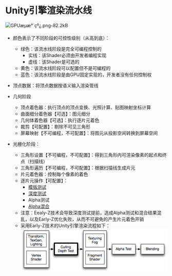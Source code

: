  # Unity引擎渲染流水线

![GPUæµæ°´çº¿.png-82.2kB](https://img-blog.csdnimg.cn/img_convert/2bc6644b345b29af4636d0f78116a275.png)

- 颜色表示了不同阶段的可控性级别（从高到底）：
  - 绿色：该流水线阶段是完全可编程控制的
    - 实线：该Shader必须由开发者编程实现
    - 虚线：该Shader是可选的
  - 黄色：该流水线阶段可以配置但不是可编程的
  - 蓝色：该流水线阶段是由GPU固定实现的，开发者没有任何控制权

- 顶点数据：将顶点数据按语义输入渲染管线

- 几何阶段
  - 顶点着色器：执行顶点的顶点变换、光照计算、贴图映射坐标计算
  - 曲面细分着色器【可选】：图元细分
  - 几何体着色器【可选】：执行逐片元着色
  - 裁剪【可配置】：剔除不可见三角形
  - 屏幕映射【不可编程，不可配置】：将图元从投影空间转换到屏幕空间
- 光栅化阶段：
  - 三角形设置【不可编程，不可配置】：得到三角形内可渲染像素的起点和终点（扫描线）
  - 三角形遍历【不可编程，不可配置】：根据扫描线生成片元
  - 片元着色器：控制每个像素的着色
  - 逐片元操作【可配置】：
    - [模版测试](02-模版测试.md)
    - [深度测试](03-深度测试.md)
    - Alpha测试
    - [Alpha混合](04-Alpha混合.md)
  - 注意：Eealy-Z技术会导致深度测试提前，造成Alpha测试和混合结果混乱，以及Early-Z优化失败，从而不可避免的产生片元着色开销
  - 采用Early-Z技术的Unity引擎渲染流程如下：
     ![img](%E6%B8%B2%E6%9F%93%E6%B5%81%E6%B0%B4%E7%BA%BF.assets/PipelineCullDepth.png) 

